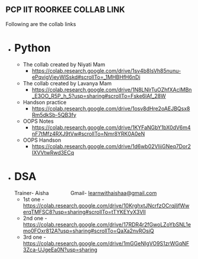 ## PCP IIT ROORKEE COLLAB LINK
   Following are the collab links 

- # Python
   - The collab created by Niyati Mam 
      - https://colab.research.google.com/drive/1sv4b8IsVh85nunu-ePqvigVjeyWlSskd#scrollTo=_1MHBHfH6nDi
   - The collab created by Lavanya Mam
      - https://colab.research.google.com/drive/1N8LNlrTuOZhfXAclMBn_E3OO_R5P_h_5?usp=sharing#scrollTo=Fske6lAf_28W
   - Handson practice
      - https://colab.research.google.com/drive/1osv8dHre2oAEJBQsx8Rm5dkSb-5QB3fy
   - OOPS Notes
      - https://colab.research.google.com/drive/1KYFaNGbY1bX0dV6m4nF7tMfz4RXJ9tVw#scrollTo=Nmr8YRK0A0eN
   - OOPS Handson 
      - https://colab.research.google.com/drive/1d6wb02VIijGNeq7Dor2IXVVtwRwd3ECq
- # DSA
  Trainer- Aisha&nbsp;&nbsp;&nbsp;&nbsp;&nbsp;&nbsp;&nbsp;&nbsp;&nbsp;&nbsp;&nbsp;&nbsp;&nbsp;&nbsp;&nbsp;Gmail- learnwithaishaa@gmail.com
   - 1st one - https://colab.research.google.com/drive/10KrghxtJNcrfzOCrqjljfWwerqTMFSC8?usp=sharing#scrollTo=tTYKEYyX3VIl
   - 2nd one - https://colab.research.google.com/drive/17RDR4r2fGwoLZoYbSNL1emo0FOxr812A?usp=sharing#scrollTo=QaXa2nvROsiQ
   - 3rd one - https://colab.research.google.com/drive/1mGGeNIgVO9S1zrWGqNF3Zca-UJgeEa0N?usp=sharing  
